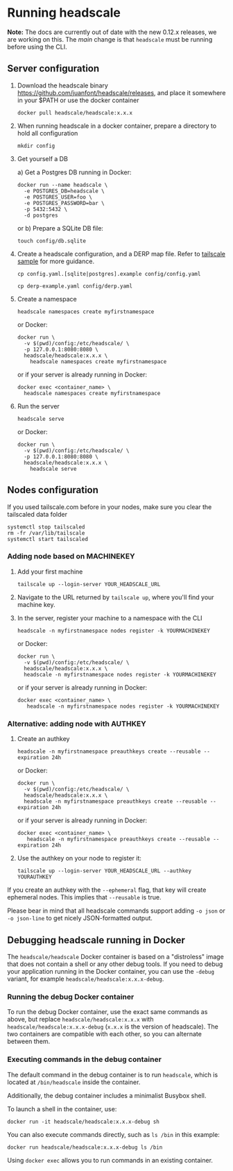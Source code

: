 # Running headscale

**Note:** The docs are currently out of date with the new 0.12.x releases, we are working on this. The _main_ change is that `headscale` must be running before using the CLI.

## Server configuration

1. Download the headscale binary https://github.com/juanfont/headscale/releases, and place it somewhere in your $PATH or use the docker container

   ```shell
   docker pull headscale/headscale:x.x.x
   ```

   <!--
    or
    ```shell
    docker pull ghrc.io/juanfont/headscale:x.x.x
    ``` -->

2. When running headscale in a docker container, prepare a directory to hold all configuration

   ```shell
   mkdir config
   ```

3. Get yourself a DB

   a) Get a Postgres DB running in Docker:

   ```shell
   docker run --name headscale \
     -e POSTGRES_DB=headscale \
     -e POSTGRES_USER=foo \
     -e POSTGRES_PASSWORD=bar \
     -p 5432:5432 \
     -d postgres
   ```

   or b) Prepare a SQLite DB file:

   ```shell
   touch config/db.sqlite
   ```

4. Create a headscale configuration, and a DERP map file. Refer to [tailscale sample](https://raw.githubusercontent.com/tailscale/tailscale/main/net/dnsfallback/dns-fallback-servers.json) for more guidance.

   ```shell
   cp config.yaml.[sqlite|postgres].example config/config.yaml

   cp derp-example.yaml config/derp.yaml
   ```

5. Create a namespace

   ```shell
   headscale namespaces create myfirstnamespace
   ```

   or Docker:

   ```shell
   docker run \
     -v $(pwd)/config:/etc/headscale/ \
     -p 127.0.0.1:8080:8080 \
     headscale/headscale:x.x.x \
       headscale namespaces create myfirstnamespace
   ```

   or if your server is already running in Docker:

   ```shell
   docker exec <container_name> \
     headscale namespaces create myfirstnamespace
   ```

6. Run the server

   ```shell
   headscale serve
   ```

   or Docker:

   ```shell
   docker run \
     -v $(pwd)/config:/etc/headscale/ \
     -p 127.0.0.1:8080:8080 \
     headscale/headscale:x.x.x \
       headscale serve
   ```

## Nodes configuration

If you used tailscale.com before in your nodes, make sure you clear the tailscaled data folder

```shell
systemctl stop tailscaled
rm -fr /var/lib/tailscale
systemctl start tailscaled
```

### Adding node based on MACHINEKEY

1. Add your first machine

   ```shell
   tailscale up --login-server YOUR_HEADSCALE_URL
   ```

2. Navigate to the URL returned by `tailscale up`, where you'll find your machine key.

3. In the server, register your machine to a namespace with the CLI

   ```shell
   headscale -n myfirstnamespace nodes register -k YOURMACHINEKEY
   ```

   or Docker:

   ```shell
   docker run \
     -v $(pwd)/config:/etc/headscale/ \
     headscale/headscale:x.x.x \
     headscale -n myfirstnamespace nodes register -k YOURMACHINEKEY
   ```

   or if your server is already running in Docker:

   ```shell
   docker exec <container_name> \
      headscale -n myfirstnamespace nodes register -k YOURMACHINEKEY
   ```

### Alternative: adding node with AUTHKEY

1. Create an authkey

   ```shell
   headscale -n myfirstnamespace preauthkeys create --reusable --expiration 24h
   ```

   or Docker:

   ```shell
   docker run \
     -v $(pwd)/config:/etc/headscale/ \
     headscale/headscale:x.x.x \
     headscale -n myfirstnamespace preauthkeys create --reusable --expiration 24h
   ```

   or if your server is already running in Docker:

   ```shell
   docker exec <container_name> \
      headscale -n myfirstnamespace preauthkeys create --reusable --expiration 24h
   ```

2. Use the authkey on your node to register it:

   ```shell
   tailscale up --login-server YOUR_HEADSCALE_URL --authkey YOURAUTHKEY
   ```

If you create an authkey with the `--ephemeral` flag, that key will create ephemeral nodes. This implies that `--reusable` is true.

Please bear in mind that all headscale commands support adding `-o json` or `-o json-line` to get nicely JSON-formatted output.

## Debugging headscale running in Docker

The `headscale/headscale` Docker container is based on a "distroless" image that does not contain a shell or any other debug tools. If you need to debug your application running in the Docker container, you can use the `-debug` variant, for example `headscale/headscale:x.x.x-debug`.

### Running the debug Docker container

To run the debug Docker container, use the exact same commands as above, but replace `headscale/headscale:x.x.x` with `headscale/headscale:x.x.x-debug` (`x.x.x` is the version of headscale). The two containers are compatible with each other, so you can alternate between them.

### Executing commands in the debug container

The default command in the debug container is to run `headscale`, which is located at `/bin/headscale` inside the container.

Additionally, the debug container includes a minimalist Busybox shell.

To launch a shell in the container, use:

```
docker run -it headscale/headscale:x.x.x-debug sh
```

You can also execute commands directly, such as `ls /bin` in this example:

```
docker run headscale/headscale:x.x.x-debug ls /bin
```

Using `docker exec` allows you to run commands in an existing container.
